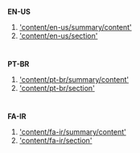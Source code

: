
**EN-US**

1. ['content/en-us/summary/content'](#anchors-in-markdown)
2. ['content/en-us/section'](#anchors-in-markdown)




#

**PT-BR**

1. ['content/pt-br/summary/content'](#anchors-in-markdown)
2. ['content/pt-br/section'](#anchors-in-markdown)

#

**FA-IR**

1. ['content/fa-ir/summary/content'](#anchors-in-markdown)
2. ['content/fa-ir/section'](#anchors-in-markdown)

